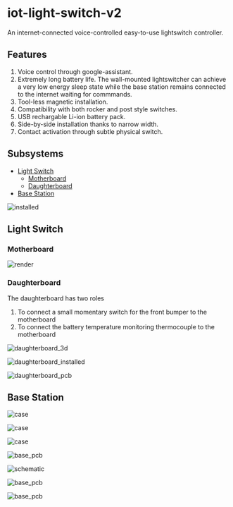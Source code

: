 # iot-light-switch-v2

An internet-connected voice-controlled easy-to-use lightswitch controller.

## Features

1. Voice control through google-assistant.
2. Extremely long battery life. The wall-mounted lightswitcher can achieve a very low energy sleep state while the base station remains connected to the internet waiting for commmands.
3. Tool-less magnetic installation.
4. Compatibility with both rocker and post style switches.
5. USB rechargable Li-ion battery pack.
6. Side-by-side installation thanks to narrow width.
7. Contact activation through subtle physical switch.

## Subsystems

- [Light Switch](#light-switch)
  - [Motherboard](#motherboard)
  - [Daughterboard](#daughterboard)
- [Base Station](#light-switch)

![installed](./docs/installed.jpg)

## Light Switch

### Motherboard

![render](./docs/render.jpg)

### Daughterboard

The daughterboard has two roles

1. To connect a small momentary switch for the front bumper to the motherboard
2. To connect the battery temperature monitoring thermocouple to the motherboard

![daughterboard_3d](./electrical/light-switch-daughterboard/3d.png)

![daughterboard_installed](./electrical/light-switch-daughterboard/installed.jpg)

![daughterboard_pcb](./electrical/light-switch-daughterboard/pcb.png)

## Base Station

![case](./mechanical/base-station/assembly.jpg)

![case](./mechanical/base-station/inside.jpg)

![case](./mechanical/base-station/case.jpg)

![base_pcb](./electrical/base-station-motherboard/pcb.png)

![schematic](./electrical/base-station-motherboard/schematic.png)

![base_pcb](./electrical/base-station-motherboard/pcb_front.png)

![base_pcb](./electrical/base-station-motherboard/pcb_back.png)
